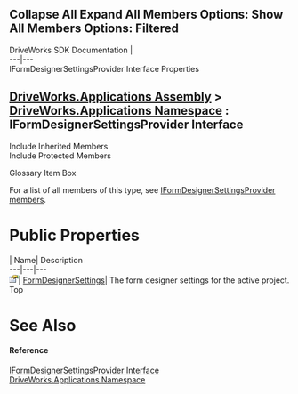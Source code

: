 Collapse All Expand All Members Options: Show All  Members Options: Filtered   
---  
DriveWorks SDK Documentation  |   
---|---  
IFormDesignerSettingsProvider Interface Properties   
  
[DriveWorks.Applications Assembly](topic13.md) > [DriveWorks.Applications Namespace](topic16.md) : IFormDesignerSettingsProvider Interface  
---  
  
Include Inherited Members    
Include Protected Members    


Glossary Item Box

For a list of all members of this type, see [IFormDesignerSettingsProvider members](topic233.md).

# Public Properties

| Name| Description  
---|---|---  
![ Property](dotnetimages/Property.gif)| [FormDesignerSettings](topic237.md)| The form designer settings for the active project.   
Top

# See Also

#### Reference

[IFormDesignerSettingsProvider Interface](topic232.md)   
[DriveWorks.Applications Namespace](topic16.md)


